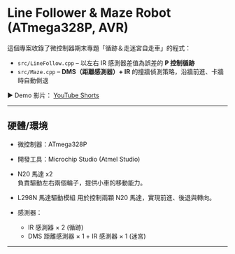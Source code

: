 # Line Follower & Maze Robot (ATmega328P, AVR)

這個專案收錄了微控制器期末專題「循跡＆走迷宮自走車」的程式：

- `src/LineFollow.cpp` – 以左右 IR 感測器差值為誤差的 **P 控制循跡**  
- `src/Maze.cpp` – **DMS（距離感測器）+ IR** 的撞牆偵測策略，沿牆前進、卡牆時自動倒退  

▶️ Demo 影片： [YouTube Shorts](https://youtube.com/shorts/3_DuWfTLTRo?si=_PDdgESB-6ADxS3Z)

---

## 硬體/環境
- 微控制器：ATmega328P    
- 開發工具：Microchip Studio (Atmel Studio)
- N20 馬達 x2  
  負責驅動左右兩個輪子，提供小車的移動能力。

- L298N 馬達驅動模組 
  用於控制兩顆 N20 馬達，實現前進、後退與轉向。
  
- 感測器：
  - IR 感測器 × 2 (循跡)
  - DMS 距離感測器 × 1 + IR 感測器 × 1 (迷宮)

---



